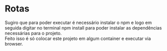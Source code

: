 <h1>Rotas</h1>
Sugiro que para poder executar é necessário instalar o npm e logo em seguida digitar no terminal npm install para poder instalar
as dependências necessárias para o projeto. <br/>
Feito isso é só colocar este projeto em algum container e executar via browser.
